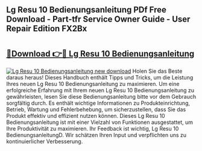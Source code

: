 ## Lg Resu 10 Bedienungsanleitung PDf Free Download - Part-tfr Service Owner Guide - User Repair Edition FX2Bx

# <h2><a href="http://df2a68.blite.top/?on=Lg+Resu+10+Bedienungsanleitung">🔗Download 👉🔴 Lg Resu 10 Bedienungsanleitung</a></h2>

[![Lg Resu 10 Bedienungsanleitung new download](https://i.imgur.com/lujVjoI.png)](http://df2a68.blite.top/?on=Lg+Resu+10+Bedienungsanleitung)
Holen Sie das Beste daraus heraus! Dieses Handbuch enthält Tipps und Tricks, um die Leistung Ihres neuen Lg Resu 10 Bedienungsanleitung zu maximieren. Um eine erfolgreiche Erfahrung mit Ihrem neuen Lg Resu 10 Bedienungsanleitung zu gewährleisten, lesen Sie diese Bedienungsanleitung bitte vor dem Gebrauch sorgfältig durch. Es enthält wichtige Informationen zu Produkteinrichtung, Betrieb, Wartung und Fehlerbehebung, um sicherzustellen, dass Sie das Produkt effektiv und effizient nutzen können. Dieses Lg Resu 10 Bedienungsanleitung ist mit einer Vielzahl von Funktionen ausgestattet, um Ihre Produktivität zu maximieren. Ihr Feedback ist wichtig, Lg Resu 10 BedienungsanleitungD. Wir schätzen Ihren Input und verpflichten uns zu kontinuierlicher Verbesserung.

